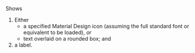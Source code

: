 Shows
1. Either
     * a specified Material Design icon (assuming the full standard font or
equivalent to be loaded), *or*
     * text overlaid on a rounded box; and
2. a label.
